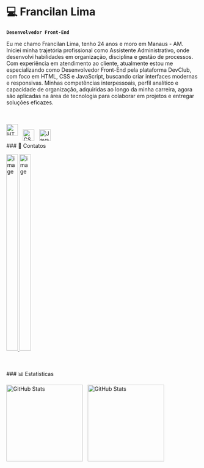 # 💻 Francilan Lima

**`Desenvolvedor Front-End`**

Eu me chamo Francilan Lima, tenho 24 anos e moro em Manaus - AM. Iniciei minha trajetória profissional como Assistente Administrativo, onde desenvolvi habilidades em organização, disciplina e gestão de processos. Com experiência em atendimento ao cliente, atualmente estou me especializando como Desenvolvedor Front-End pela plataforma DevClub, com foco em HTML, CSS e JavaScript, buscando criar interfaces modernas e responsivas. Minhas competências interpessoais, perfil analítico e capacidade de organização, adquiridas ao longo da minha carreira, agora são aplicadas na área de tecnologia para colaborar em projetos e entregar soluções eficazes.

</br>
</br
### 🤖 Linguagens e Tecnologias

<img 
    align="left" 
    alt="HTML"
    title="HTML" 
    width="30px" 
    style="padding-right: 10px;" 
    src="https://cdn.jsdelivr.net/gh/devicons/devicon@latest/icons/html5/html5-original.svg" 
/>

<img 
    align="left" 
    alt="CSS" 
    title="CSS"
    width="30px" 
    style="padding-right: 10px;" 
    src="https://cdn.jsdelivr.net/gh/devicons/devicon@latest/icons/css3/css3-original.svg" 
/>

<img 
    align="left" 
    alt="JavaScript" 
    title="JavaScript"
    width="30px" 
    style="padding-right: 10px;" 
    src="https://cdn.jsdelivr.net/gh/devicons/devicon@latest/icons/javascript/javascript-original.svg" 
/>

</br>
</br>
### 🤖 Contatos

<p>
    <a href= "https://www.instagram.com/cirlan_lima/">
        <img 
            width="30px" 
            height="512" 
            alt="image" 
            src="https://github.com/user-attachments/assets/aa17b554-e7bc-446c-af8a-870c67d33136" />
    </a>
    <a href= "htpps://www.linkedin.com/in/francilan-lima-624570264">
        <img 
            width="30px" 
            height="512" 
            alt="image" 
            src="https://github.com/user-attachments/assets/977066d7-fd2a-452d-8a8b-7cc7b183a35b" />
    </a>
</p>

<br/>
<br/>
### 📊 Estatísticas

<p>
  <img 
    align="left" 
    alt="GitHub Stats" 
    height="200" 
    style="padding-right: 10px;" 
    src="https://github-readme-stats.vercel.app/api?username=francirlanlima23&show_icons=true&theme=tokyonight&include_all_commits=true&locale=pt-br" 
  />

<img 
      align="left" 
      alt="GitHub Stats" 
      height="200" 
      src="https://github-readme-stats.vercel.app/api/top-langs/?username=francirlanlima23&theme=tokyonight&layout=compact&custom_title=Tecnologias&langs_count=9" 
  />

</p>





